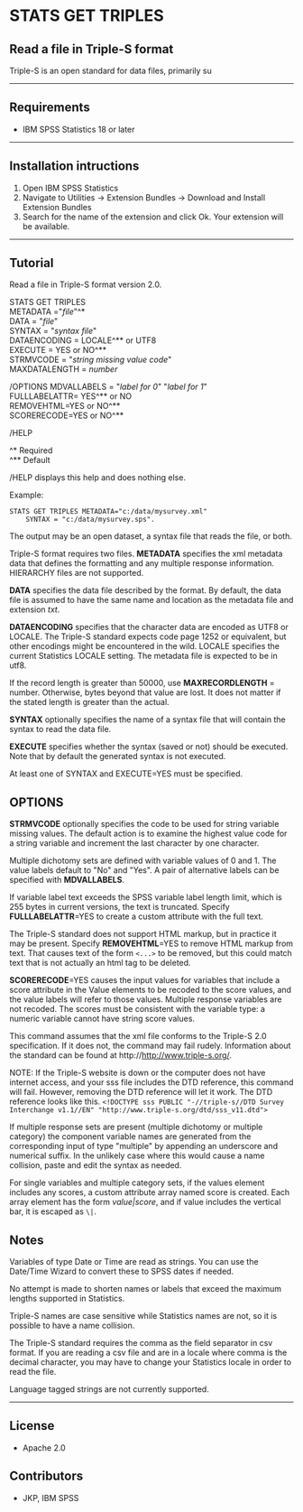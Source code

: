 # STATS GET TRIPLES
## Read a file in Triple-S format
 Triple-S is an open standard for data files, primarily su

---
Requirements
----
- IBM SPSS Statistics 18 or later

---
Installation intructions
----
1. Open IBM SPSS Statistics
2. Navigate to Utilities -> Extension Bundles -> Download and Install Extension Bundles
3. Search for the name of the extension and click Ok. Your extension will be available.

----
Tutorial
----

Read a file in Triple-S format version 2.0.

STATS GET TRIPLES   
METADATA ="*file*"^&#42;  
DATA = "*file*"  
SYNTAX = "*syntax file*"  
DATAENCODING = LOCALE^&#42;&#42; or UTF8  
EXECUTE = YES or NO^&#42;&#42;  
STRMVCODE = "*string missing value code*"  
MAXDATALENGTH = *number*  

/OPTIONS 
MDVALLABELS = "*label for 0*" "*label for 1*"  
FULLLABELATTR= YES^&#42;&#42; or NO  
REMOVEHTML=YES or NO^&#42;&#42;  
SCORERECODE=YES or NO^&#42;&#42;

/HELP

^&#42; Required  
^&#42;&#42; Default

/HELP displays this help and does nothing else.

Example:
```
STATS GET TRIPLES METADATA="c:/data/mysurvey.xml"
    SYNTAX = "c:/data/mysurvey.sps".
```

The output may be an open dataset, a syntax file that reads
the file, or both.

Triple-S format requires two files.  **METADATA** specifies the
xml metadata data that defines the formatting and any multiple
response information.  HIERARCHY files are not supported.

**DATA** specifies the data file described by the format.  By
default, the data file is assumed to have the same name and
location as the metadata file and extension *txt*.

**DATAENCODING** specifies that the character data are encoded as UTF8 or LOCALE.
The Triple-S standard expects code page 1252 or equivalent, but other
encodings might be encountered in the wild.  LOCALE specifies the
current Statistics LOCALE setting.  The metadata file
is expected to be in utf8.

If the record length is greater than 50000, use
**MAXRECORDLENGTH** = number.  Otherwise, bytes beyond that value
are lost.  It does not matter if the stated length is greater
than the actual.

**SYNTAX** optionally specifies the name of a syntax file that will
contain the syntax to read the data file.

**EXECUTE** specifies whether the syntax (saved or not) should
be executed.  Note that by default the generated syntax is
not executed.

At least one of SYNTAX and EXECUTE=YES must be specified.

OPTIONS
-------
**STRMVCODE** optionally specifies the code to be used for
string variable missing values.  The default action is
to examine the highest value code for a string variable
and increment the last character by one character.

Multiple dichotomy sets are defined with variable values of
0 and 1.  The value labels default to "No" and "Yes".  A pair
of alternative labels can be specified with **MDVALLABELS**.

If variable label text exceeds the SPSS variable label length
limit, which is 255 bytes in current versions, the  text is
truncated.  Specify **FULLLABELATTR**=YES to create a custom
attribute with the full text.

The Triple-S standard does not support HTML markup, but in
practice it may be present.  Specify **REMOVEHTML**=YES to remove
HTML markup from text.  That causes text of the form
`<...>` to be removed, but this could match text that is not
actually an html tag to be deleted.

**SCORERECODE**=YES causes the input values for variables that include
a score attribute in the Value elements to be recoded to the
score values, and the value labels will refer to those values.
Multiple response variables are not recoded.
The scores must be consistent with the variable type: a numeric
variable cannot have string score values.


This command assumes that the xml file conforms to the
Triple-S 2.0 specification.  If it does not, the command
may fail rudely.  Information about the standard can be found at
http://http://www.triple-s.org/.

NOTE: If the Triple-S website is down or the computer does not have internet access, and your sss file
includes the DTD reference, this command will fail.  However,
removing the DTD reference will let it work.  The DTD reference
looks like this.
`<!DOCTYPE sss PUBLIC "-//triple-s//DTD Survey Interchange v1.1//EN" "http://www.triple-s.org/dtd/sss_v11.dtd">`

If multiple response sets are present (multiple dichotomy or
multiple category) the component variable names are generated
from the corresponding input of type "multiple" by appending
an underscore and numerical suffix.  In the unlikely case where
this would cause a name collision, paste and edit the syntax as needed.

For single variables and multiple category sets, if the values element
includes any scores, a custom attribute array named score is created.
Each array element has the form *value|score*, and if value includes
the vertical bar, it is escaped as `\|`.

Notes
-----
Variables of type Date or Time are read as strings.  You can use 
the Date/Time Wizard to convert these to SPSS dates if needed.

No attempt is made to shorten names or labels that exceed the 
maximum lengths supported in Statistics.  

Triple-S names are case sensitive while Statistics names are 
not, so it is possible to have a name collision.

The Triple-S standard requires the comma  as the field separator
in csv format.  If you are reading a csv file and are in a locale
where comma is the decimal character, you may have to change your
Statistics locale in order to read the file.

Language tagged strings are not currently supported.

---
License
----

- Apache 2.0
                              
Contributors
----

  - JKP, IBM SPSS
